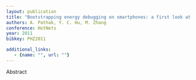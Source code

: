```yaml
---
layout: publication
title: "Bootstrapping energy debugging on smartphones: a first look at energy bugs in mobile devices"
authors: A. Pathak, Y. C. Hu, M. Zhang
conference: HotNets
year: 2011
bibkey: PHZ2011

additional_links:
   - {name: "", url: ""}
---
```

Abstract
